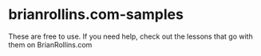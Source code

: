 # brianrollins.com-samples

These are free to use. If you need help, check out the lessons that go with them on BrianRollins.com
